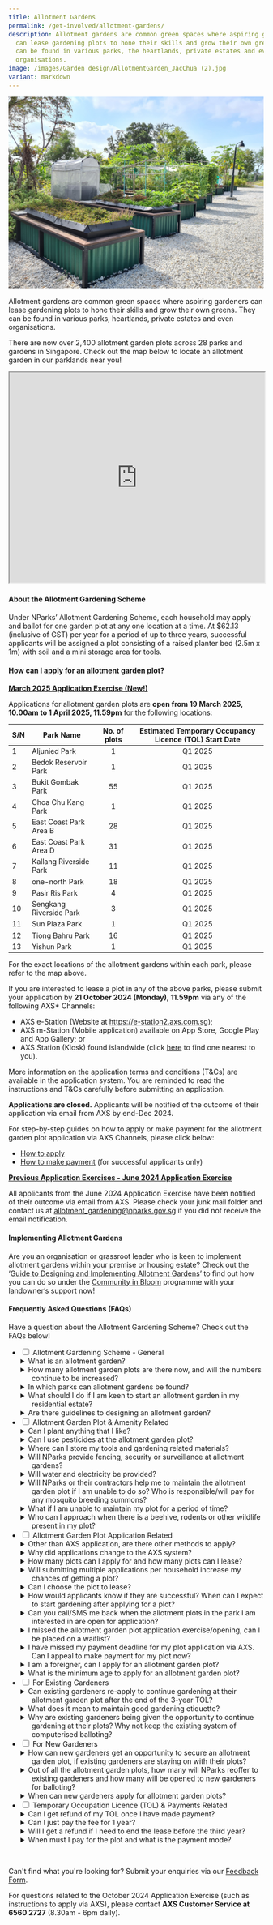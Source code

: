```yaml
---
title: Allotment Gardens
permalink: /get-involved/allotment-gardens/
description: Allotment gardens are common green spaces where aspiring gardeners
  can lease gardening plots to hone their skills and grow their own greens. They
  can be found in various parks, the heartlands, private estates and even
  organisations.
image: /images/Garden design/AllotmentGarden_JacChua (2).jpg
variant: markdown
---
```

<style>
details {
	cursor: pointer;
	}
	
details > summary {
	text-indent:-22px;
	margin-left:22px;
	}

details > p {
	margin-left: 22px;
	}

details > ol li {
	margin-left: 22px;
	}
	
details[open] > summary {
	font-weight: 800;
	}
	
.wrapper {
		display: grid;
		grid-template-columns: repeat(auto-fit, minmax(100px, 150px));
		grid-template-rows: auto-fit;
		column-gap: 10px;
		row-gap: 10px;
		text-align: center;
	}

.box{
		border: solid 1px #215732;
		background: #215732;
		border-radius: 10px;
		padding: 10px;
	}
</style>

<img src="/images/Garden%20design/allotment%20garden%20at%20jurong%20lake%20gardens%20west.jpg">

<p>Allotment gardens are common green spaces where aspiring gardeners can lease gardening plots to hone their skills and grow their own greens. They can be found in various parks, heartlands, private estates and even organisations.</p>

<p>There are now over 2,400 allotment garden plots across 28 parks and gardens in Singapore. Check out the map below to locate an allotment garden in our parklands near you!</p> 

<iframe height="415" width="100%" src="https://www.google.com/maps/d/u/1/embed?mid=1apkeSb5QHzODZOp7DdtNxFTa61GSA9U&amp;ehbc=2E312F&amp;noprof=1"></iframe>


<p></p><h4>About the Allotment Gardening Scheme</h4>

<p>Under NParks’ Allotment Gardening Scheme, each household may apply and ballot for one garden plot at any one location at a time. At $62.13 (inclusive of GST) per year for a period of up to three years, successful applicants will be assigned a plot consisting of a raised planter bed (2.5m x 1m) with soil and a mini storage area for tools.</p> 

<h4>How can I apply for an allotment garden plot?</h4>

<p><u><strong>March 2025 Application Exercise (New!)</strong></u></p>

<p>Applications for allotment garden plots are <b>open from 19 March 2025, 10.00am to 1 April 2025, 11.59pm</b> for the following locations:</p>

<table>
	<thead>
	<tr>
		<th>S/N</th>
		<th>Park Name</th>
		<th>No. of plots</th>
		<th>Estimated Temporary Occupancy Licence (TOL) Start Date</th>
	</tr>
	</thead>
	<tbody>
	<tr>
		<td>1</td>
		<td>Aljunied Park</td>
		<td style="text-align:center">1</td>
		<td style="text-align:center">Q1 2025</td>		
	</tr>
	<tr>
		<td>2</td>
		<td>Bedok Reservoir Park</td>
		<td style="text-align:center">1</td>
		<td style="text-align:center">Q1 2025</td>
	</tr>
	<tr>
		<td>3</td>
		<td>Bukit Gombak Park</td>
		<td style="text-align:center">55</td>
		<td style="text-align:center">Q1 2025</td>
	</tr>
	<tr>
		<td>4</td>
		<td>Choa Chu Kang Park</td>
		<td style="text-align:center">1</td>
		<td style="text-align:center">Q1 2025</td>
	</tr>
	<tr>
		<td>5</td>
		<td>East Coast Park Area B</td>
		<td style="text-align:center">28</td>
		<td style="text-align:center">Q1 2025</td>
	</tr>
		<tr>
		<td>6</td>
		<td>East Coast Park Area D</td>
		<td style="text-align:center">31</td>
		<td style="text-align:center">Q1 2025</td>		
	</tr>
		<tr>
		<td>7</td>
		<td>Kallang Riverside Park</td>
		<td style="text-align:center">11</td>
		<td style="text-align:center">Q1 2025</td>		
	</tr>
		<tr>
		<td>8</td>
		<td>one-north Park</td>
		<td style="text-align:center">18</td>
		<td style="text-align:center">Q1 2025</td>		
	</tr>
		<tr>
		<td>9</td>
		<td>Pasir Ris Park</td>
		<td style="text-align:center">4</td>
		<td style="text-align:center">Q1 2025</td>		
	</tr>
		<tr>
		<td>10</td>
		<td>Sengkang Riverside Park</td>
		<td style="text-align:center">3</td>
		<td style="text-align:center">Q1 2025</td>		
	</tr>
		<tr>
		<td>11</td>
		<td>Sun Plaza Park</td>
		<td style="text-align:center">1</td>
		<td style="text-align:center">Q1 2025</td>		
	</tr>
		<tr>
		<td>12</td>
		<td>Tiong Bahru Park</td>
		<td style="text-align:center">16</td>
		<td style="text-align:center">Q1 2025</td>		
	</tr>
		<tr>
		<td>13</td>
		<td>Yishun Park</td>
		<td style="text-align:center">1</td>
		<td style="text-align:center">Q1 2025</td>		
	</tr>
	</tbody>
</table>

<p>For the exact locations of the allotment gardens within each park, please refer to the map above.</p>

<p>If you are interested to lease a plot in any of the above parks, please submit your application by <b>21 October 2024 (Monday), 11.59pm</b> via any of the following AXS* Channels:</p>
<ul>	
<li> AXS e-Station (Website at <a href="https://e-station2.axs.com.sg">https://e-station2.axs.com.sg</a>);</li>
<li> AXS m-Station (Mobile application) available on App Store, Google Play and App Gallery; or</li>
<li>AXS Station (Kiosk) found islandwide (click <a href="https://www.axs.com.sg/axs-station-locations/">here</a> to find one nearest to you).</li>
</ul>

<p>More information on the application terms and conditions (T&amp;Cs) are available in the application system. You are reminded to read the instructions and T&amp;Cs carefully before submitting an application.</p>

<p><strong>Applications are closed.</strong> Applicants will be notified of the outcome of their application via email from AXS by end-Dec 2024.</p>

<p></p><p>For step-by-step guides on how to apply or make payment for the allotment garden plot application via AXS Channels, please click below:</p>
<ul>
	<li><a href="https://go.gov.sg/nparks-ag-plot-how-to-apply-axs">How to apply</a></li>
	<li><a href="https://go.gov.sg/nparks-ag-plot-how-to-pay-axs">How to make payment</a> (for successful applicants only)</li>
</ul>

<p><strong><u>Previous Application Exercises - June 2024 Application Exercise</u></strong></p>
<p>All applicants from the June 2024 Application Exercise have been notified of their outcome via email from AXS. Please check your junk mail folder and contact us at <a href="_mailto:allotment_gardening@nparks.gov.sg">allotment_gardening@nparks.gov.sg</a> if you did not receive the email notification.</p> 

<h4>Implementing Allotment Gardens</h4>
<p>Are you an organisation or grassroot leader who is keen to implement allotment gardens within your premise or housing estate? Check out the ‘<a href="https://go.gov.sg/guide-to-design-allotment-gardens">Guide to Designing and Implementing Allotment Gardens</a>’ to find out how you can do so under the <a href="https://go.gov.sg/community-in-bloom">Community in Bloom</a> programme with your landowner’s support now!</p>

<p></p><h4>Frequently Asked Questions (FAQs)</h4>
<p>Have a question about the Allotment Gardening Scheme? Check out the FAQs below!</p>
<ul class="jekyllcodex_accordion">
	<li><input type="checkbox" id="accordion1">
		<label for="accordion1">Allotment Gardening Scheme - General</label>
		<div>
			<details>
				<summary>What is an allotment garden?</summary>
				<p style="margin-top: 5px; margin-bottom: 25px">Allotment gardens are areas located within parks and gardens that house gardening plots available for lease to the community to grow their own plants.</p>
		</details>
		<details>
				<summary>How many allotment garden plots are there now, and will the numbers continue to be increased?</summary>	
				<p style="margin-top: 5px; margin-bottom: 25px">To date, over 2,400 allotment garden plots have been made available to the community with plans for further expansion.</p>
				<p style="margin-top: 5px; margin-bottom: 25px">NParks will be progressively introducing more plots in various parks across Singapore, and work closely with agencies, Town Councils and Grassroots Organisations to implement more allotment gardens in areas outside of parklands to enable more people to garden closer to where they live.</p>
		</details>
		<details>
			<summary>In which parks can allotment gardens be found?</summary>
			<ol style="margin-top: 5px; margin-bottom: 25px">
				<li>Ang Mo Kio Town Garden West</li>
				<li>Aljunied Park</li>
				<li>Bedok Reservoir Park</li>
				<li>Bedok Town Park</li>
				<li>Bishan-Ang Mo Kio Park</li>
				<li>Bukit Gombak Park</li>
				<li>Choa Chu Kang Park</li>
				<li>Clementi Woods Park</li>
				<li>East Coast Park</li>
				<li>HortPark</li>
				<li>Jurong Central Park</li>
				<li>Jurong Lake Gardens</li>
				<li>Kallang Riverside Park</li>
				<li>Kent Ridge Park</li>
				<li>Lower Seletar Reservoir Park</li>
				<li>one-north Park</li>
				<li>Pasir Ris Park</li>
				<li>Punggol Park</li>
				<li>Punggol Waterway Park</li>
				<li>Sembawang Park</li>
				<li>Sengkang Riverside Park</li>
				<li>Sun Plaza Park</li>
				<li>Tiong Bahru Park</li>
				<li>Villa Verde Park</li>
				<li>West Coast Park</li>
				<li>Woodlands Waterfront Park</li>
				<li>Yishun Park</li>
				<li>Yishun Neighbourhood Park</li>
			</ol>
			</details>
			<details>
				<summary>What should I do if I am keen to start an allotment garden in my residential estate?</summary>
				<p style="margin-top: 5px; margin-bottom: 25px">Check out our <a href="https://go.gov.sg/community-in-bloom">Community in Bloom</a> programme on setting up a community garden in a public/private residential estate, school, or organisation.</p>
			</details>
			<details>
				<summary>Are there guidelines to designing an allotment garden?</summary>
				<p style="margin-top: 5px; margin-bottom: 25px">NParks has published ‘<a href="https://go.gov.sg/guide-to-design-allotment-gardens">A Guide to Designing and Implementing Allotment Gardens</a>', which is free for all to download.</p>
			</details>
		</div>
	</li>
  <li><input type="checkbox" id="accordion2">
		<label for="accordion2">Allotment Garden Plot &amp; Amenity Related</label>
		<div>
			<details>
				<summary>Can I plant anything that I like?</summary>
				<p style="margin-top: 5px; margin-bottom: 25px">All plants and gardening structures should not exceed one (1) metre in standing height (measured from soil level in the planter bed).</p> 
<p style="margin-top: 5px; margin-bottom: 25px">Gardeners are advised not to plant thorny plants or plants with spikes, poisonous plants or those with sap as these plants can cause discomfort and are harmful to the public. Plants that are illegal are not allowed to be planted.</p>
				<p style="margin-top: 5px; margin-bottom: 25px">Gardeners are to be mindful of the neighbouring plots when planting up their plots and ensure that their plants do not encroach into the neighbouring plots’ space and walking paths within the parks. Gardeners should keep their space clean and tidy for the safety of all allotment gardeners.</p>
			</details>
			<details>
				<summary>Can I use pesticides at the allotment garden plot?</summary>
				<p style="margin-top: 5px; margin-bottom: 25px">Chemical pesticides, herbicides and fungicides are not allowed to be used at the allotment garden plots as they may kill insects, such as bees and wasps, which play an important role in the pollination process of flowering plants. Such chemicals may also spread to other plots and may cause adverse reactions to gardeners tending to other plots or public who visit the plots. </p>
				</details>
				<details>
					<summary>Where can I store my tools and gardening related materials?</summary>
					<p style="margin-top: 5px; margin-bottom: 25px">There is a storage area in each allotment garden planter where tools and other gardening-related materials (e.g. soil, compost) must be kept when not in use. All items stored within the storage area must be kept neatly at all times and not in common spaces or along pathways.</p>
					<p style="margin-top: 5px; margin-bottom: 25px">For Sengkang Riverside Park, there is a separate storage area due to site layout.</p>
				</details>
				<details>
					<summary>Will NParks provide fencing, security or surveillance at allotment gardens?</summary>
					<p style="margin-top: 5px; margin-bottom: 25px">Our allotment gardens are located in publicly accessible areas to allow park visitors to appreciate our green spaces and amenities holistically. We also inform gardeners upfront that no CCTVs or fencing are to be installed and that a storage box is provided for their tools and gardening materials.</p>
					<p style="margin-top: 5px; margin-bottom: 25px">NParks would like to remind all park visitors to be considerate and keep our parks a place for everyone to enjoy, by not picking or damaging the plants in the parks including those belonging to the allotment gardeners.</p>
					<p style="margin-top: 5px; margin-bottom: 25px">However, if there are recurrent reports on incidents of theft or vandalism at particular locations, NParks will consider additional measures to deter such occurrences. These may include putting up more signages at prominent areas of the allotment garden premises to remind public, and/or installation of CCTVs for general park surveillance.</p>
				</details>
				<details>
					<summary>Will water and electricity be provided?</summary>
					<p style="margin-top: 5px; margin-bottom: 25px">Shared water points are available for use at the allotment garden. No electricity will be provided.</p>
				</details>
				<details>
					<summary>Will NParks or their contractors help me to maintain the allotment garden plot if I am unable to do so?  Who is responsible/will pay for any mosquito breeding summons?</summary>
					<p style="margin-top: 5px; margin-bottom: 25px">Allotment gardeners are required, at all times and at your own expense, to maintain the allotment garden plot and its immediate surroundings in a good and presentable condition, including trimming overgrown shrubs, removing weeds, pest-infested plants, dead and damaged plants/products.</p>
					<p style="margin-top: 5px; margin-bottom: 25px">NParks will also not be responsible for any instances of mosquito breeding detected by the National Environment Agency (NEA) at the allotment garden plots. Allotment gardeners are responsible for taking all precautions and measures to prevent breeding of mosquitoes at their respective allotment garden plots.</p>
				</details>
				<details>
					<summary>What if I am unable to maintain my plot for a period of time?</summary>
					<p style="margin-top: 5px; margin-bottom: 25px">Should an allotment gardener fail to maintain his/her allotment garden plot, and within the time stipulated by NParks, then NParks reserves the right to rescind the licence granted to the allotment gardener. NParks may choose, at its discretion, to allocate the allotment garden plot to another gardener. The registered licensee is solely responsible for the maintenance and upkeep of the allocated allotment garden plot. Assigning the maintenance and/or upkeep of the plot to another person is strictly not allowed.</p>
				</details>
				<details>
					<summary>Who can I approach when there is a beehive, rodents or other wildlife present in my plot?</summary>
						<p style="margin-top: 5px; margin-bottom: 25px">Please contact NParks via this <a href="http://www.nparks.gov.sg/feedback">Feedback Form</a> to seek assistance.</p>
				</details>
		</div>
	</li>
	<li><input type="checkbox" id="accordion3">
		<label for="accordion3">Allotment Garden Plot Application Related</label>
		<div>
<details>
				<summary>Other than AXS application, are there other methods to apply?</summary>
				<p style="margin-top: 5px; margin-bottom: 25px">All applications will now have to be made through AXS. Interested members of the public may apply through AXS channels – e-Station (Website at https://e-station2.axs.com.sg/), m-Station (Mobile application) and AXS stations (Kiosk) found island-wide.</p> 
				<p style="margin-top: 5px; margin-bottom: 25px">Applicants can contact AXS hotline at 6560 2727 (8.30am – 6pm daily) for assistance.</p>
			</details>
<details>
				<summary>Why did applications change to the AXS system?</summary>
	<p style="margin-top: 5px; margin-bottom: 25px">This system was introduced to streamline and digitalise the application process through the incorporation of Singpass for authentication. Successful applicants will have to make payment via AXS when they are notified of their successful application, instead of manually initiated bank transfers. Unsuccessful applicants will also be notified at the end of the allocation process (about 3 months from the closing date of the application).</p> 
				<p style="margin-top: 5px; margin-bottom: 25px">Interested applicants who do not have access to Singpass can apply via the AXS kiosks located island-wide.</p>
			</details>
			<details>
				<summary>How many plots can I apply for and how many plots can I lease?</summary>
				<p style="margin-top: 5px; margin-bottom: 25px">Applications are based on a per household basis. Each applicant is allowed to apply for only one (1) allotment garden plot at any one time. If the application is successful, only one (1) license will be issued to the applicant, regardless of the number of persons in the household.</p>
			</details>
			<details>
				<summary>Will submitting multiple applications per household increase my chances of getting a plot?</summary>
				<p style="margin-top: 5px; margin-bottom: 25px">No. Only one application per household will be accepted by the system, regardless of the number of persons in the household.</p>
			</details>
			<details>
				<summary>Can I choose the plot to lease?</summary> 
				<p style="margin-top: 5px; margin-bottom: 25px">All plots (waist- or knee-height) are assigned strictly through a balloting system.</p>
			</details>
			<details>
				<summary>How would applicants know if they are successful? When can I expect to start gardening after applying for a plot?</summary>
				<p style="margin-top: 5px; margin-bottom: 25px">All successful applicants will receive a Letter of Offer via email from AXS within three (3) months form the closing date of the application exercise. More information, such as the payment instructions and start date of gardening on-site, will be shared in the Letter. Upon payment received, a Temporary Occupation Licence (TOL) will also be issued to successful applicants in respect of the use of the allotment garden plot.</p>
			</details>
			<details>
				<summary>Can you call/SMS me back when the allotment plots in the park I am interested in are open for application?</summary>
				<p style="margin-top: 5px; margin-bottom: 25px">Please check our NParks Allotment Gardens webpage and our social media platforms for updates on available plots and registration details.</p>
			</details>
			<details>
				<summary>I missed the allotment garden plot application exercise/opening, can I be placed on a waitlist?</summary>
				<p style="margin-top: 5px; margin-bottom: 25px">There are no waiting lists as all available plots will be assigned to successfully balloted applicants. Applicants may apply for a plot when the registration opens again for other allotment gardens. Please check our NParks Allotment Gardens webpage and our social media platforms for updates on available plots and registration details.</p>
			</details>
			<details>
				<summary>I have missed my payment deadline for my plot application via AXS. Can I appeal to make payment for my plot now?</summary>
				<p style="margin-top: 5px; margin-bottom: 25px">The payment deadline is as stipulated in the Letter of Offer, and we are unable to accept any payment after the deadline. You may wish to apply for an allotment gardening plot in other parks of your choice when new applications open for these locations.</p>
				<p style="margin-top: 5px; margin-bottom: 25px">Applicants will be notified via email from AXS on the outcome of their application within three (3) months from the closing date of the application exercise. We encourage all applicants to check their email inbox and junk folders regularly.</p></details>
			<details>
				<summary>I am a foreigner, can I apply for an allotment garden plot?</summary>
				<p style="margin-top: 5px; margin-bottom: 25px">Yes, but Singaporeans and Permanent Residents will be given priority.</p>
			</details>
			<details>
				<summary>What is the minimum age to apply for an allotment garden plot?</summary>
				<p style="margin-top: 5px; margin-bottom: 25px">The minimum age to apply for a plot is 18 years old at the time of application.</p>
			</details>
		</div>
	</li>
	<li><input type="checkbox" id="accordion4">
		<label for="accordion4">For Existing Gardeners</label>
		<div>
			<details>
				<summary>Can existing gardeners re-apply to continue gardening at their allotment garden plot after the end of the 3-year TOL?</summary>
				<p style="margin-top: 5px; margin-bottom: 25px">Before the 3-year Temporary Occupation Licence (TOL) expires, existing gardeners who have maintained good gardening etiquette will be contacted by NParks officers to offer them an additonal 3-years TOL. The terms and conditions and fees for the allotment garden plot may be updated from time to time and allotment gardeners are requested to read the updated terms and conditions of the TOL.</p>
			</details>
			<details>
				<summary>What does it mean to maintain good gardening etiquette?</summary>
				<p style="margin-top: 5px; margin-bottom: 25px">Good gardening etiquette includes keeping the allotment garden plot tidy and clean, maintaining the plants well and keep them pest free, storing all gardening items neatly, ensure all planting structures installed are compliant with terms and conditions, and conducting regularly checks for stagnant water to prevent mosquito breeding. Having a <a href="/good-allotment-gardening-practices/">well-kept and maintained allotment garden plot</a> ensures that it is safe and enjoyable for everyone. For more information on good gardening etiquette, check out the <a href="/garden-management/housekeeping/">garden housekeeping</a> page.</p>
			</details>
			<details>
				<summary>Why are existing gardeners being given the opportunity to continue gardening at their plots? Why not keep the existing system of computerised balloting?</summary>
				<p style="margin-top: 5px; margin-bottom: 25px">We hope to continue fostering a love for gardening by allowing existing gardeners who have maintained good gardening etiquette to continue gardening at their allotment garden plots.</p>
			</details>
		</div>
	</li>
	<li><input type="checkbox" id="accordion5">
		<label for="accordion5">For New Gardeners</label>
		<div>
			<details>
				<summary>How can new gardeners get an opportunity to secure an allotment garden plot, if existing gardeners are staying on with their plots? </summary>
				<p style="margin-top: 5px; margin-bottom: 25px">NParks will continue to roll out new allotment garden plots in more parks across Singapore to provide the community with opportunities to garden near their homes. In tandem, we are working closely with agencies, Town Councils and Grassroot Organisations to implement more allotment gardens in areas outside of parklands, as part of efforts to provide allotment gardens closer to residents for their convenience. All this will allow us to continue fostering a love for gardening among Singaporeans and nurturing a community of gardeners.</p>
			</details>
			<details>
				<summary>Out of all the allotment garden plots, how many will NParks reoffer to existing gardeners and how many will be opened to new gardeners for balloting? </summary>
				<p style="margin-top: 5px; margin-bottom: 25px">Existing gardeners who have maintained good gardening etiquette will be reoffered to continue gardening at their allotment garden plots. Should they choose not to continue gardening, their plots will be released for balloting. NParks will also continue to provide more allotment garden plots in our parks.</p>
			</details>
			<details>
				<summary>When can new gardeners apply for allotment garden plots? </summary>
				<p style="margin-top: 5px; margin-bottom: 25px">More details will be provided when ready. We will be updating this webpage and NParks' social media sites when plots are open for application.</p>
			</details>
		</div>
	</li>
	<li><input type="checkbox" id="accordion6">
		<label for="accordion6">Temporary Occupation Licence (TOL) &amp; Payments Related</label>
		<div>
			<details>
				<summary>Can I get refund of my TOL once I have made payment?</summary>
				<p style="margin-top: 5px; margin-bottom: 25px">It is important to read all Terms and Conditions of the Temporary Occupation Licence (TOL) document. The TOL, once paid, is non-refundable. </p>
			</details>
			<details>
				<summary>Can I just pay the fee for 1 year? </summary>
				<p style="margin-top: 5px; margin-bottom: 25px">The allotment garden plot is leased on a 3-year basis. You will need to pay for 3 years at the start of your leasing period.</p>
			</details>
			<details>
				<summary>Will I get a refund if I need to end the lease before the third year?</summary>
				<p style="margin-top: 5px; margin-bottom: 25px">No refund will be given if you decide to terminate the Licence before the lease expires. </p>
			</details>
			<details>
				<summary>When must I pay for the plot and what is the payment mode?</summary>
				<p style="margin-top: 5px; margin-bottom: 25px">A Letter of Offer will be sent to all successful applicants via email from AXS. Payment mode will be via any AXS Channels – e-Station (Website at https://e-station2.axs.com.sg/), m-Station (Mobile application, or AXS Station (Kiosk) found island-wide. The payment instructions will be provided in the Letter of Offer.</p>
			</details>
		</div>
	</li>
</ul>

<br>
<p>Can't find what you're looking for? Submit your enquiries via our <a href="http://www.nparks.gov.sg/feedback">Feedback Form</a>.</p>
<p>For questions related to the October 2024 Application Exercise (such as instructions to apply via AXS), please contact <b>AXS Customer Service at 6560 2727</b> (8.30am - 6pm daily).</p>